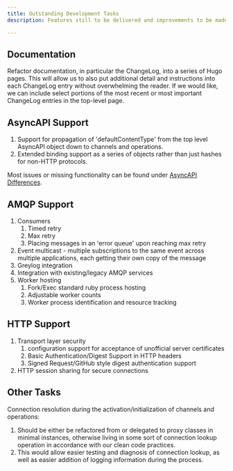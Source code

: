 ```yaml
---
title: Outstanding Development Tasks
description: Features still to be delivered and improvements to be made.

---
```


## Documentation

Refactor documentation, in particular the ChangeLog, into a series of Hugo pages.  This will allow us to also put additional detail and instructions into each ChangeLog entry without overwhelming the reader.  If we would like, we can include select portions of the most recent or most important ChangeLog entries in the top-level page.

## AsyncAPI Support

1. Support for propagation of 'defaultContentType' from the top level AsyncAPI object down to channels and operations.
2. Extended binding support as a series of objects rather than just hashes for non-HTTP protocols.

Most issues or missing functionality can be found under [AsyncAPI Differences](../async_api_differences).

## AMQP Support

1. Consumers
   1. Timed retry
   2. Max retry
   3. Placing messages in an 'error queue' upon reaching max retry
2. Event multicast - multiple subscriptions to the same event across multiple applications, each getting their own copy of the message
3. Greylog integration
4. Integration with existing/legacy AMQP services
5. Worker hosting
   1. Fork/Exec standard ruby process hosting
   2. Adjustable worker counts
   3. Worker process identification and resource tracking

## HTTP Support

1. Transport layer security
   1. configuration support for acceptance of unofficial server certificates
   2. Basic Authentication/Digest Support in HTTP headers
   3. Signed Request/GitHub style digest authentication support
2. HTTP session sharing for secure connections

## Other Tasks

Connection resolution during the activation/initialization of channels and operations:
1. Should be either be refactored from or delegated to proxy classes in minimal instances, otherwise living in some sort of connection lookup operation in accordance with our clean code practices.
2. This would allow easier testing and diagnosis of connection lookup, as well as easier addition of logging information during the process.